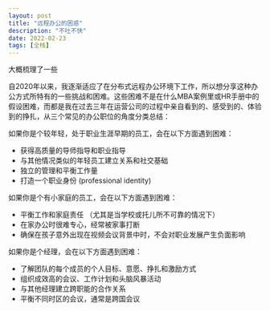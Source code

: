 ```yaml
---
layout: post
title: "远程办公的困惑"
description: "不吐不快"
date: 2022-02-23
tags: [全栈]
---
```


大概梳理了一些

<!--more-->

  自2020年以来，我逐渐适应了在分布式远程办公环境下工作，所以想分享这种办公方式所特有的一些挑战和困难。这些困难不是在什么MBA案例里或HR手册中的假设困难，而都是我在过去三年在运营公司的过程中亲自看到的、感受到的、体验到的挣扎，从三个常见的办公职位的角度分类总结：

  如果你是个较年轻，处于职业生涯早期的员工，会在以下方面遇到困难：

- 获得高质量的导师指导和职业指导
- 与其他情况类似的年轻员工建立关系和社交基础
- 独立的管理和平衡工作量
- 打造一个职业身份 (professional identity)

如果你是个有小家庭的员工，会在以下方面遇到困难：

- 平衡工作和家庭责任 （尤其是当学校或托儿所不可靠的情况下）
- 在家办公时很难专心，经常被家事打断
- 确保在孩子意外出现在视频会议背景中时，不会对职业发展产生负面影响

 如果你是个经理，会在以下方面遇到困难：

- 了解团队的每个成员的个人目标、意愿、挣扎和激励方式
- 组织成效高的会议、工作计划和头脑风暴活动
- 与其他经理建立跨职能的合作关系
- 平衡不同时区的会议，通常是跨国会议

